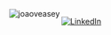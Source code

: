 <div>
  <img align="left" src="https://github-readme-stats.vercel.app/api/top-langs?username=joaoveasey&show_icons=true&theme=dark&locale=en&layout=compact" alt="joaoveasey" />
</div>

[![LinkedIn](https://img.shields.io/badge/LinkedIn-%230077B5.svg?logo=linkedin&logoColor=white)](https://linkedin.com/in/joaoveasey) 
